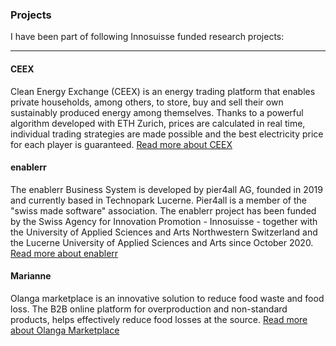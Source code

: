 ### Projects
I have been part of following Innosuisse funded research projects:

---

#### CEEX
Clean Energy Exchange (CEEX) is an energy trading platform that enables private households, among others, to store, buy and sell their own sustainably produced energy among themselves. Thanks to a powerful algorithm developed with ETH Zurich, prices are calculated in real time, individual trading strategies are made possible and the best electricity price for each player is guaranteed.
[Read more about CEEX](https://www.ceex.ch/) 

#### enablerr
The enablerr Business System is developed by pier4all AG, founded in 2019 and currently based in Technopark Lucerne. Pier4all is a member of the "swiss made software" association. The enablerr project has been funded by the Swiss Agency for Innovation Promotion - Innosuisse - together with the University of Applied Sciences and Arts Northwestern Switzerland and the Lucerne University of Applied Sciences and Arts since October 2020.
[Read more about enablerr](https://www.enablerr.ch/) 


#### Marianne
Olanga marketplace is an innovative solution to reduce food waste and food loss. The B2B online platform for overproduction and non-standard products, helps effectively reduce food losses at the source.
[Read more about Olanga Marketplace](https://olanga.ch/#home) 

